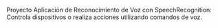 Proyecto Aplicación de Reconocimiento de Voz con SpeechRecognition: Controla dispositivos o realiza acciones utilizando comandos de voz.
